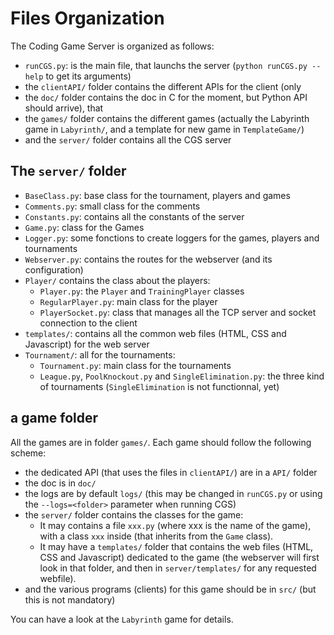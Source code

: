 # Files Organization

The Coding Game Server is organized as follows:

- `runCGS.py`: is the main file, that launchs the server (`python runCGS.py --help` to get its arguments)
- the `clientAPI/` folder contains the different APIs for the client (only
- the `doc/` folder contains the doc
 in C for the moment, but Python API should arrive), that 
- the `games/` folder contains the different games (actually the Labyrinth game in `Labyrinth/`, and a template for new game in `TemplateGame/`)
- and the `server/` folder contains all the CGS server

## The `server/` folder

- `BaseClass.py`: base class for the tournament, players and games
- `Comments.py`: small class for the comments
- `Constants.py`: contains all the constants of the server
- `Game.py`: class for the Games
- `Logger.py`: some fonctions to create loggers for the games, players and tournaments
- `Webserver.py`: contains the routes for the webserver (and its configuration)
- `Player/` contains the class about the players:
  - `Player.py`: the `Player` and `TrainingPlayer` classes
  - `RegularPlayer.py`: main class for the player
  - `PlayerSocket.py`: class that manages all the TCP server and socket connection to the client
- `templates/`: contains all the common web files (HTML, CSS and Javascript) for the web server
- `Tournament/`: all for the tournaments:
  - `Tournament.py`: main class for the tournaments
  - `League.py`, `PoolKnockout.py` and `SingleElimination.py`: the three kind of tournaments (`SingleElimination` is not functionnal, yet)

## a game folder
All the games are in folder  `games/`. Each game should follow the following scheme:
- the dedicated API (that uses the files in `clientAPI/`) are in a `API/` folder
- the doc is in `doc/`
- the logs are by default `logs/` (this may be changed in `runCGS.py` or using the `--logs=<folder>` parameter when running CGS)
- the `server/` folder contains the classes for the game:
  - It may contains a file `xxx.py` (where xxx is the name of the game), with a class `xxx` inside (that inherits from the `Game` class).
  - It may have a `templates/` folder that contains the web files (HTML, CSS and Javascript) dedicated to the game (the webserver will first look in that folder, and then in `server/templates/` for any requested webfile).
- and the various programs (clients) for this game should be in `src/` (but this is not mandatory)

You can have a look at the `Labyrinth` game for details.